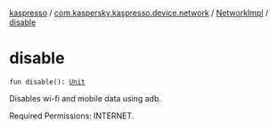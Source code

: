 [kaspresso](../../index.md) / [com.kaspersky.kaspresso.device.network](../index.md) / [NetworkImpl](index.md) / [disable](./disable.md)

# disable

`fun disable(): `[`Unit`](https://kotlinlang.org/api/latest/jvm/stdlib/kotlin/-unit/index.html)

Disables wi-fi and mobile data using adb.

Required Permissions: INTERNET.

